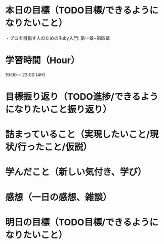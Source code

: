 # 本日の目標（TODO目標/できるようになりたいこと）
・プロを目指す人のためのRuby入門: 第一章~第四章
# 学習時間（Hour）
19:00 ~ 23:00 (4H)
# 目標振り返り（TODO進捗/できるようになりたいこと振り返り）

# 詰まっていること（実現したいこと/現状/行ったこと/仮説）
# 学んだこと（新しい気付き、学び）
# 感想（一日の感想、雑談）
# 明日の目標（TODO目標/できるようになりたいこと）